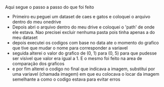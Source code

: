 Aqui segue o passo a passo do que foi feito

- Primeiro eu peguei um dataset de caes e gatos e coloquei o arquivo dentro do meu onedrive
- Depois abri o arquivo dentro do meu drive e coloquei o 'path' de onde ele estava. Nao precisei excluir nenhuma pasta pois tinha apenas a do meu dataset
- depois executei os codigos com base no data ate o momento do grafico que tive que mudar o nome para corresponder a variavel
- seguida alterei o valor do grafico de (0, 1) para (0, 5) para que pudesse ser visivel que valor era igual a 1. E o mesmo foi feito na area de comparação dos graficos
- e por fim alterei o codigo no final que indicava a imagem, substitui por uma variavel (chamada imagem) em que eu colocava o locar da imagem semelhante a como o codigo estava para evitar erros
